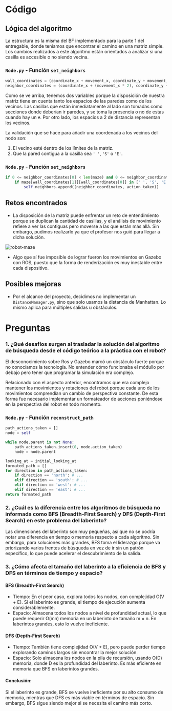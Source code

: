 # Código

## Lógica del algoritmo

La estructura es la misma del BF implementado para la parte 1 del entregable, donde teníamos que encontrar el camino en una matriz simple. Los cambios realizados a este algoritmo están orientados a analizar si una casilla es accesible o no siendo vecina.

### `Node.py` - Función `set_neighbors`

```python
wall_coordinates = (coordinate_x + movement_x, coordinate_y + movement_y)
neighbor_coordinates = (coordinate_x + (movement_x * 2), coordinate_y + (movement_y * 2))
```

Como se ve arriba, tenemos dos variables porque la disposición de nuestra matriz tiene en cuenta tanto los espacios de las paredes como de los vecinos. Las casillas que están inmediatamente al lado son tomadas como secciones donde deberían ir paredes, y se toma la presencia o no de estas cuando hay un `#`. Por otro lado, los espacios a 2 de distancia representan los vecinos.

La validación que se hace para añadir una coordenada a los vecinos del nodo son:

1. El vecino esté dentro de los límites de la matriz.
2. Que la pared contigua a la casilla sea `' '`, `'S'` o `'E'`.

### `Node.py` - Función `set_neighbors`

```python
if 0 <= neighbor_coordinates[0] < len(maze) and 0 <= neighbor_coordinates[1] < len(maze[0]):
    if maze[wall_coordinates[1]][wall_coordinates[0]] in [' ', 'S', 'E']:
        self.neighbors.append((neighbor_coordinates, action_taken))
```

## Retos encontrados

- La disposición de la matriz puede enfrentar un reto de entendimiento porque se duplican la cantidad de casillas, y el análisis de movimiento refiere a ver las contiguas pero moverse a las que están más allá. Sin embargo, pudimos realizarlo ya que el profesor nos guió para llegar a dicha solución.

![robot-maze](https://github.com/user-attachments/assets/12d741a3-be70-4b2f-bf1c-156d15502746)

- Algo que sí fue imposible de lograr fueron los movimientos en Gazebo con ROS, puesto que la forma de renderización es muy inestable entre cada dispositivo.

## Posibles mejoras

- Por el alcance del proyecto, decidimos no implementar un `DistanceManager.py`, sino que solo usamos la distancia de Manhattan. Lo mismo aplica para múltiples salidas u obstáculos.

# Preguntas

### 1. ¿Qué desafíos surgen al trasladar la solución del algoritmo de búsqueda desde el código teórico a la práctica con el robot?

El desconocimiento sobre Ros y Gazebo marcó un obstáculo fuerte porque no conocíamos la tecnología. No entender cómo funcionaba el módullo por debajo pero tener que programar la simulación era complejo.

Relacionado con el aspecto anterior, encontramos que era complejo mantener los movimientos y rotaciones del robot porque cada uno de los movimientos comprendían un cambio de perspectiva constante. De esta forma fue necesario implementar un formateador de acciones poniéndose en la perspectiva del robot en todo momento.

### `Node.py` - Función `reconstruct_path`

```python
path_actions_taken = []
node = self

while node.parent is not None:
    path_actions_taken.insert(0, node.action_taken)
    node = node.parent

looking_at = initial_looking_at
formated_path = []
for direction in path_actions_taken:
    if direction == 'north': # ...
    elif direction == 'south': # ...
    elif direction == 'west': # ...
    elif direction == 'east': # ...
return formated_path
```

### 2. ¿Cuál es la diferencia entre los algoritmos de búsqueda no informada como BFS (Breadth-First Search) y DFS (Depth-First Search) en este problema del laberinto?

Las dimensiones del laberinto son muy pequeñas, así que no se podría notar una diferencia en tiempo o memoria respecto a cada algoritmo. Sin embargo, para soluciones más grandes, BFS toma el liderazgo porque va priorizando varios frentes de búsqueda en vez de ir sin un patrón específico, lo que puede acelerar el descubrimiento de la salida.

### 3. ¿Cómo afecta el tamaño del laberinto a la eficiencia de BFS y DFS en términos de tiempo y espacio?

#### BFS (Breadth-First Search)

- Tiempo: En el peor caso, explora todos los nodos, con complejidad O(V + E). Si el laberinto es grande, el tiempo de ejecución aumenta considerablemente.
- Espacio: Almacena todos los nodos a nivel de profundidad actual, lo que puede requerir O(mn) memoria en un laberinto de tamaño m × n. En laberintos grandes, esto lo vuelve ineficiente.

#### DFS (Depth-First Search)

- Tiempo: También tiene complejidad O(V + E), pero puede perder tiempo explorando caminos largos sin encontrar la mejor solución.
- Espacio: Solo almacena los nodos en la pila de recursión, usando O(D) memoria, donde D es la profundidad del laberinto. Es más eficiente en memoria que BFS en laberintos grandes.

#### Conclusión:
Si el laberinto es grande, BFS se vuelve ineficiente por su alto consumo de memoria, mientras que DFS es más viable en términos de espacio. Sin embargo, BFS sigue siendo mejor si se necesita el camino más corto.